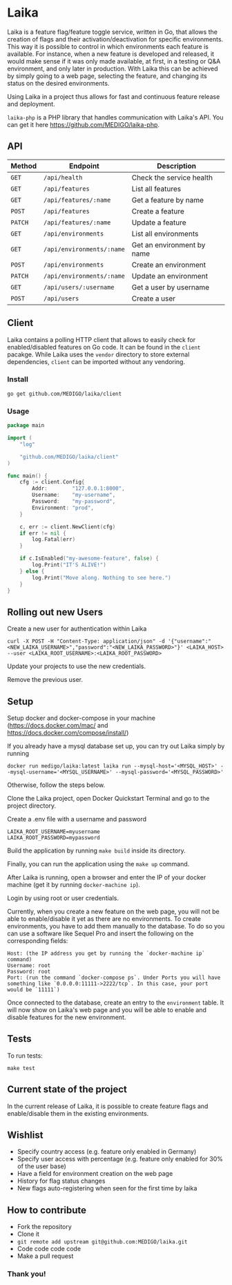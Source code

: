 # Laika

Laika is a feature flag/feature toggle service, written in Go, that allows the creation of flags and their activation/deactivation for specific environments. This way it is possible to control in which environments each feature is available. For instance, when a new feature is developed and released, it would make sense if it was only made available, at first, in a testing or Q&A environment, and only later in production. With Laika this can be achieved by simply going to a web page, selecting the feature, and changing its status on the desired environments.

Using Laika in a project thus allows for fast and continuous feature release and deployment.

`laika-php` is a PHP library that handles communication with Laika's API. You can get it here https://github.com/MEDIGO/laika-php.

## API

| Method  | Endpoint                  | Description                |
| ------- | ------------------------- | -------------------------- |
| `GET`   | `/api/health`             | Check the service health   |
| `GET`   | `/api/features`           | List all features          |
| `GET`   | `/api/features/:name`     | Get a feature by name      |
| `POST`  | `/api/features`           | Create a feature           |
| `PATCH` | `/api/features/:name`     | Update a feature           |
| `GET`   | `/api/environments`       | List all environments      |
| `GET`   | `/api/environments/:name` | Get an environment by name |
| `POST`  | `/api/environments`       | Create an environment      |
| `PATCH` | `/api/environments/:name` | Update an environment      |
| `GET`   | `/api/users/:username`    | Get a user by username     |
| `POST`  | `/api/users`              | Create a user              |

## Client

Laika contains a polling HTTP client that allows to easily check for enabled/disabled
features on Go code. It can be found in the `client` pacakge. While Laika uses
the `vendor` directory to store external dependencies, `client` can be imported
without any vendoring.


### Install

```
go get github.com/MEDIGO/laika/client
```

### Usage

```go
package main

import (
	"log"

	"github.com/MEDIGO/laika/client"
)

func main() {
	cfg := client.Config{
		Addr:        "127.0.0.1:8000",
		Username:    "my-username",
		Password:    "my-password",
		Environment: "prod",
	}

	c, err := client.NewClient(cfg)
	if err != nil {
		log.Fatal(err)
	}

	if c.IsEnabled("my-awesome-feature", false) {
		log.Print("IT'S ALIVE!")
	} else {
		log.Print("Move along. Nothing to see here.")
	}
}
```

## Rolling out new Users
Create a new user for authentication within Laika
```
curl -X POST -H "Content-Type: application/json" -d '{"username":"<NEW_LAIKA_USERNAME>","password":"<NEW_LAIKA_PASSWORD>"}' <LAIKA_HOST> --user <LAIKA_ROOT_USERNAME>:<LAIKA_ROOT_PASSWORD>
```

Update your projects to use the new credentials.

Remove the previous user.


## Setup

Setup docker and docker-compose in your machine (https://docs.docker.com/mac/ and https://docs.docker.com/compose/install/)

If you already have a mysql database set up, you can try out Laika simply by running

```
docker run medigo/laika:latest laika run --mysql-host='<MYSQL_HOST>' --mysql-username='<MYSQL_USERNAME>' --mysql-password='<MYSQL_PASSWORD>'
```

Otherwise, follow the steps below.

Clone the Laika project, open Docker Quickstart Terminal and go to the project directory.

Create a .env file with a username and password

```
LAIKA_ROOT_USERNAME=myusername
LAIKA_ROOT_PASSWORD=mypassword
```

Build the application by running `make build` inside its directory.

Finally, you can run the application using the `make up` command.

After Laika is running, open a browser and enter the IP of your docker machine (get it by running `docker-machine ip`).

Login by using root or user credentials.

Currently, when you create a new feature on the web page, you will not be able to enable/disable it yet as there are no environments. To create environments, you have to add them manually to the database. To do so you can use a software like Sequel Pro and insert the following on the corresponding fields:

```
Host: (the IP address you get by running the `docker-machine ip` command)
Username: root
Password: root
Port: (run the command `docker-compose ps`. Under Ports you will have something like `0.0.0.0:11111->2222/tcp`. In this case, your port would be `11111`)
```

Once connected to the database, create an entry to the `environment` table. It will now show on Laika's web page and you will be able to enable and disable features for the new environment.

## Tests

To run tests:

```
make test
```

## Current state of the project
In the current release of Laika, it is possible to create feature flags and enable/disable them in the existing environments.

## Wishlist

- Specify country access (e.g. feature only enabled in Germany)
- Specify user access with percentage (e.g. feature only enabled for 30% of the user base)
- Have a field for environment creation on the web page
- History for flag status changes
- New flags auto-registering when seen for the first time by laika

## How to contribute

- Fork the repository
- Clone it
- `git remote add upstream git@github.com:MEDIGO/laika.git`
- Code code code code
- Make a pull request

### Thank you!
